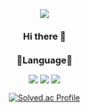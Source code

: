 <div align=center>
<img src="https://capsule-render.vercel.app/api?type=waving&color=63dfd2&height=300&section=header&text=ɪᴄᴀɴᴅᴏʜᴇᴇ&fontSize=90&animation=blink&fontColor=f85f7f" />

### Hi there 👋

### 👻Language👻
<img src="https://img.shields.io/badge/C-A8B9CC?style=flat-square&logo=c&logoColor=white"/> <img src="https://img.shields.io/badge/C++-00599C?style=flat-square&logo=cplusplus&logoColor=white"/> <img src="https://img.shields.io/badge/Python-3776AB?style=flat-square&logo=Python&logoColor=white"/>

  
  [![Solved.ac Profile](http://mazassumnida.wtf/api/generate_badge?boj=dhdh2040)](https://solved.ac/dhdh2040)
<!--
**dhdh2040/dhdh2040** is a ✨ _special_ ✨ repository because its `README.md` (this file) appears on your GitHub profile.

Here are some ideas to get you started:

- 🔭 I’m currently working on ...
- 🌱 I’m currently learning ...
- 👯 I’m looking to collaborate on ...
- 🤔 I’m looking for help with ...
- 💬 Ask me about ...
- 📫 How to reach me: ...
- 😄 Pronouns: ...
- ⚡ Fun fact: ...
-->


